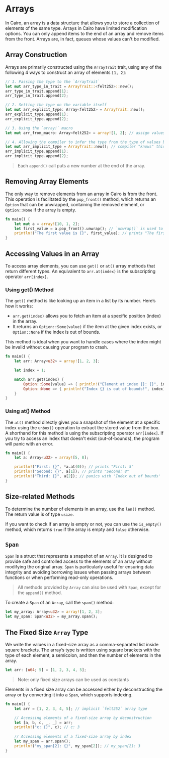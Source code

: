 # Arrays

In Cairo, an array is a data structure that allows you to store a collection of elements of the same type. Arrays in Cairo have limited modification options. You can only append items to the end of an array and remove items from the front. Arrays are, in fact, queues whose values can't be modified.

## Array Construction

Arrays are primarily constructed using the `ArrayTrait` trait, using any of the following 4 ways to construct an array of elements `[1, 2]`:

```rust
// 1. Passing the type to the `ArrayTrait`
let mut arr_type_in_trait = ArrayTrait::<felt252>::new();
arr_type_in_trait.append(1);
arr_type_in_trait.append(2);

// 2. Setting the type on the variable itself
let mut arr_explicit_type: Array<felt252> = ArrayTrait::new();
arr_explicit_type.append(1);
arr_explicit_type.append(2);

// 3. Using the `array!` macro
let mut arr_from_macro: Array<felt252> = array![1, 2]; // assign values in-line

// 4. Allowing the compiler to infer the type from the type of values being assigned to it
let mut arr_implicit_type = ArrayTrait::new(); // compiler "knows" this is a `felt252` array
arr_implicit_type.append(1);
arr_implicit_type.append(2);
```

> Each `append()` call puts a new number at the end of the array. 

## Removing Array Elements

The only way to remove elements from an array in Cairo is from the front. This operation is facilitated by the `pop_front()` method, which returns an `Option` that can be unwrapped, containing the removed element, or `Option::None` if the array is empty.

```rust
fn main() {
    let mut a = array![10, 1, 2];
    let first_value = a.pop_front().unwrap(); // `unwrap()` is used to get the value from `Option`
    println!("The first value is {}", first_value); // prints "The first value is 10"
}
```

## Accessing Values in an Array

To access array elements, you can use `get()` or `at()` array methods that return different types. An equivalent to `arr.at(index)` is the subscripting operator `arr[index]`.

### Using get() Method

The `get()` method is like looking up an item in a list by its number.
Here’s how it works:

- `arr.get(index)` allows you to fetch an item at a specific position (index) in the array.
- It returns an `Option::Some(value)` if the item at the given index exists, or `Option::None` if the index is out of bounds.

This method is ideal when you want to handle cases where the index might be invalid without causing your program to crash.

```rust
fn main() {
    let arr: Array<u32> = array![1, 2, 3];

    let index = 1;

    match arr.get(index) {
        Option::Some(value) => { println!("Element at index {}: {}", index, value.unbox()); },
        Option::None => { println!("Index {} is out of bounds!", index); }
    }
}
```

### Using at() Method

The `at()` method directly gives you a snapshot of the element at a specific index using the `unbox()` operation to extract the stored value from the box. A shorthand for this method is using the subscripting operator `arr[index]`. If you try to access an index that doesn't exist (out-of-bounds), the program will panic with an error.

```rust
fn main() {
    let a: Array<u32> = array![5, 8];

    println!("First: {}", *a.at(0)); // prints "First: 5"
    println!("Second: {}", a[1]); // prints "Second: 8"
    println!("Third: {}", a[2]); // panics with 'Index out of bounds'
}
```

## Size-related Methods

To determine the number of elements in an array, use the `len()` method. The return value is of type `usize`.

If you want to check if an array is empty or not, you can use the `is_empty()` method, which returns `true` if the array is empty and `false` otherwise.

## `Span`

`Span` is a struct that represents a snapshot of an `Array`. It is designed to provide safe and controlled access to the elements of an array without modifying the original array. `Span` is particularly useful for ensuring data integrity and avoiding borrowing issues when passing arrays between functions or when performing read-only operations.

> All methods provided by `Array` can also be used with `Span`, except for the `append()` method.

To create a `Span` of an `Array`, call the `span()` method:

```rust
let my_array: Array<u32> = array![1, 2, 3];
let my_span: Span<u32> = my_array.span();
```

## The Fixed Size `Array` Type

We write the values in a fixed-size array as a comma-separated list inside square brackets. The array’s type is written using square brackets with the type of each element, a semicolon, and then the number of elements in the array.

```rust
let arr: [u64; 5] = [1, 2, 3, 4, 5];
```

> Note: only fixed size arrays can be used as constants

Elements in a fixed size array can be accessed either by deconstructing the array or by converting it into a `Span`, which supports indexing.

```rust
fn main() {
    let arr = [1, 2, 3, 4, 5]; // implicit `felt252` array type

    // Accessing elements of a fixed-size array by deconstruction
    let [a, b, c, _, _] = arr;
    println!("c: {}", c); // c: 3
    
    // Accessing elements of a fixed-size array by index
    let my_span = arr.span();
    println!("my_span[2]: {}", my_span[2]); // my_span[2]: 3
}
```
